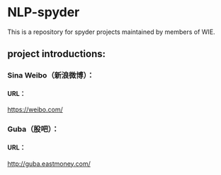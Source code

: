 # NLP-spyder
This is a repository for spyder projects maintained by members of WIE.
## project introductions:
### Sina Weibo（新浪微博）：
#### URL：
https://weibo.com/
### Guba（股吧）：
#### URL：
http://guba.eastmoney.com/
